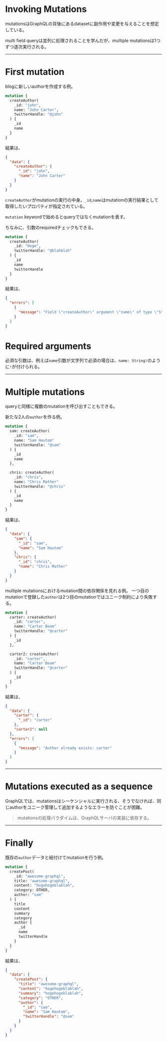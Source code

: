 Invoking Mutations
===

mutationsはGraphQLの背後にあるdatasetに副作用や変更を与えることを想定している。

multi field queryは並列に処理されることを学んだが、multiple mutationsは1つずつ逐次実行される。

---

# First mutation

blogに新しいauthorを作成する例。

```graphql
mutation {
  createAuthor(
    _id: "john",
    name: "John Carter",
    twitterHandle: "@john"
  ) {
    _id
    name
  }
}
```

結果は、

```json
{
  "data": {
    "createAuthor": {
      "_id": "john",
      "name": "John Carter"
    }
  }
}
```
`createAuthor`がmutationの実行の中身。`_id`,`name`はmutationの実行結果として取得したいプロパティが指定されている。

`mutation` keywordで始めるとqueryではなくmutationを表す。

ちなみに、引数のrequiredチェックもできる。

```graphql
mutation {
  createAuthor(
    _id: "Hoge",
    twitterHandle: "@blahblah"
  ) {
    _id
    name
    twitterHandle
  }
}
```

結果は、

```json
{
  "errors": [
    {
      "message": "Field \"createAuthor\" argument \"name\" of type \"String!\" is required but not provided."
    }
  ]
}
```

# Required arguments

必須な引数は、例えば`name`引数が文字列で必須の場合は、`name: String!`のように`!`が付けられる。

---

# Multiple mutations

queryと同様に複数のmutationを呼び出すこともできる。

新たな2人の`author`を作る例。

```graphql
mutation {
  sam: createAuthor(
    _id: "sam",
    name: "Sam Hautom"
    twitterHandle: "@sam"
  ) {
    _id
    name
  },

  chris: createAuthor(
    _id: "chris",
    name: "Chris Mather"
    twitterHandle: "@chris"
  ) {
    _id
    name
  } 
}
```

結果は、

```json
{
  "data": {
    "sam": {
      "_id": "sam",
      "name": "Sam Hautom"
    },
    "chris": {
      "_id": "chris",
      "name": "Chris Mather"
    }
  }
}
```

multiple mutationsにおけるmutation間の依存関係を見れる例。
一つ目のmutationで登録した`author`は2つ目のmutationではユニーク制約により失敗する。


```graphql
mutation {
  carter: createAuthor(
    _id: "carter",
    name: "Carter Boom"
    twitterHandle: "@carter"
  ) {
    _id
  },

  carter2: createAuthor(
    _id: "carter",
    name: "Carter Boom"
    twitterHandle: "@carter"
  ) {
    _id
  }
}
```

結果は、

```json
{
  "data": {
    "carter": {
      "_id": "carter"
    },
    "carter2": null
  },
  "errors": [
    {
      "message": "Author already exists: carter"
    }
  ]
}
```

---

# Mutations executed as a sequence

GraphQLでは、mutationsはシーケンシャルに実行される、そうでなければ、同じauthorをユニーク管理して追加するようなエラーを防ぐことが困難。

> mutationsの処理パラダイムは、GraphQLサーバの実装に依存する。

---

# Finally

既存の`author`データと紐付けてmutationを行う例。

```graphql
mutation {
  createPost(
    _id: "awesome-graphql",
    title: "awesome-graphql",
    content: "hogehogeblablah",
    category: OTHER,
    author: "sam"
  ) {
    title
    content
    summary
    category
    author {
      _id
      name
      twitterHandle
    }
  }
}
```

結果は、

```json
{
  "data": {
    "createPost": {
      "title": "awesome-graphql",
      "content": "hogehogeblablah",
      "summary": "hogehogeblablah",
      "category": "OTHER",
      "author": {
        "_id": "sam",
        "name": "Sam Hautom",
        "twitterHandle": "@sam"
      }
    }
  }
}
```

